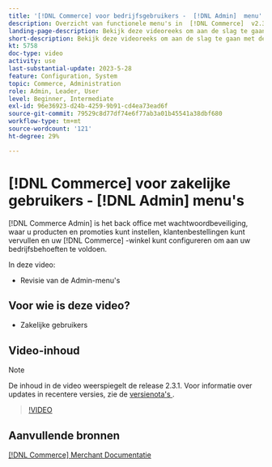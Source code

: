 ```yaml
---
title: '[!DNL Commerce] voor bedrijfsgebruikers -  [!DNL Admin]  menu''s'
description: Overzicht van functionele menu's in  [!DNL Commerce]  v2.3  [!DNL Admin].
landing-page-description: Bekijk deze videoreeks om aan de slag te gaan met de basisbeginselen van Adobe Commerce en om in de Admin te werken.
short-description: Bekijk deze videoreeks om aan de slag te gaan met de basisbeginselen van Adobe Commerce en om in de Admin te werken.
kt: 5758
doc-type: video
activity: use
last-substantial-update: 2023-5-28
feature: Configuration, System
topic: Commerce, Administration
role: Admin, Leader, User
level: Beginner, Intermediate
exl-id: 96e36923-d24b-4259-9b91-cd4ea73ead6f
source-git-commit: 79529c8d77df74e6f77ab3a01b45541a38dbf680
workflow-type: tm+mt
source-wordcount: '121'
ht-degree: 29%

---
```


# [!DNL Commerce] voor zakelijke gebruikers - [!DNL Admin] menu&#39;s

[!DNL Commerce Admin] is het back office met wachtwoordbeveiliging, waar u producten en promoties kunt instellen, klantenbestellingen kunt vervullen en uw [!DNL Commerce] -winkel kunt configureren om aan uw bedrijfsbehoeften te voldoen.

In deze video:

- Revisie van de Admin-menu&#39;s

## Voor wie is deze video?

- Zakelijke gebruikers

## Video-inhoud

>[!NOTE]
>
>De inhoud in de video weerspiegelt de release 2.3.1. Voor informatie over updates in recentere versies, zie de [ versienota&#39;s ](https://experienceleague.adobe.com/docs/commerce-operations/release/notes/overview.html?lang=nl-NL).

>[!VIDEO](https://video.tv.adobe.com/v/35942?quality=12&learn=on)

## Aanvullende bronnen

[[!DNL Commerce]  Merchant Documentatie ](https://experienceleague.adobe.com/docs/commerce-admin/user-guides/home.html?lang=nl-NL)
